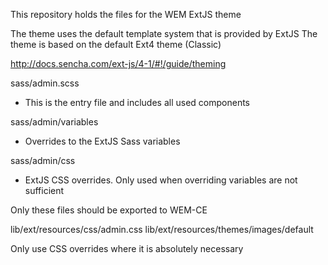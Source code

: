 This repository holds the files for the WEM ExtJS theme

The theme uses the default template system that is provided by ExtJS
The theme is based on the default Ext4 theme (Classic)

http://docs.sencha.com/ext-js/4-1/#!/guide/theming


sass/admin.scss
- This is the entry file and includes all used components

sass/admin/variables
- Overrides to the ExtJS Sass variables

sass/admin/css
- ExtJS CSS overrides. Only used when overriding variables are not sufficient


Only these files should be exported to WEM-CE

lib/ext/resources/css/admin.css
lib/ext/resources/themes/images/default


Only use CSS overrides where it is absolutely necessary